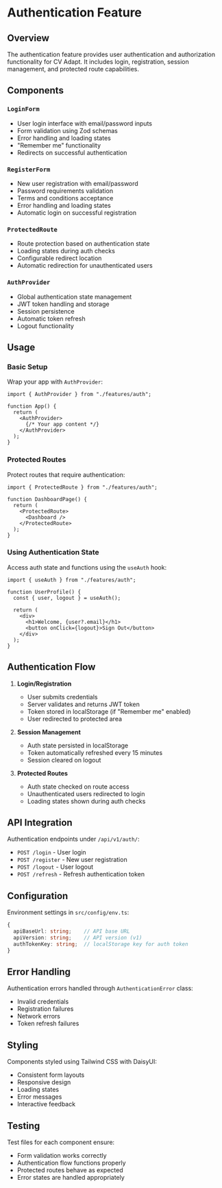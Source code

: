 # Authentication Feature

## Overview

The authentication feature provides user authentication and authorization functionality for CV Adapt. It includes login, registration, session management, and protected route capabilities.

## Components

### `LoginForm`
- User login interface with email/password inputs
- Form validation using Zod schemas
- Error handling and loading states
- "Remember me" functionality
- Redirects on successful authentication

### `RegisterForm`
- New user registration with email/password
- Password requirements validation
- Terms and conditions acceptance
- Error handling and loading states
- Automatic login on successful registration

### `ProtectedRoute`
- Route protection based on authentication state
- Loading states during auth checks
- Configurable redirect location
- Automatic redirection for unauthenticated users

### `AuthProvider`
- Global authentication state management
- JWT token handling and storage
- Session persistence
- Automatic token refresh
- Logout functionality

## Usage

### Basic Setup

Wrap your app with `AuthProvider`:

```tsx
import { AuthProvider } from "./features/auth";

function App() {
  return (
    <AuthProvider>
      {/* Your app content */}
    </AuthProvider>
  );
}
```

### Protected Routes

Protect routes that require authentication:

```tsx
import { ProtectedRoute } from "./features/auth";

function DashboardPage() {
  return (
    <ProtectedRoute>
      <Dashboard />
    </ProtectedRoute>
  );
}
```

### Using Authentication State

Access auth state and functions using the `useAuth` hook:

```tsx
import { useAuth } from "./features/auth";

function UserProfile() {
  const { user, logout } = useAuth();

  return (
    <div>
      <h1>Welcome, {user?.email}</h1>
      <button onClick={logout}>Sign Out</button>
    </div>
  );
}
```

## Authentication Flow

1. **Login/Registration**
   - User submits credentials
   - Server validates and returns JWT token
   - Token stored in localStorage (if "Remember me" enabled)
   - User redirected to protected area

2. **Session Management**
   - Auth state persisted in localStorage
   - Token automatically refreshed every 15 minutes
   - Session cleared on logout

3. **Protected Routes**
   - Auth state checked on route access
   - Unauthenticated users redirected to login
   - Loading states shown during auth checks

## API Integration

Authentication endpoints under `/api/v1/auth/`:

- `POST /login` - User login
- `POST /register` - New user registration
- `POST /logout` - User logout
- `POST /refresh` - Refresh authentication token

## Configuration

Environment settings in `src/config/env.ts`:

```typescript
{
  apiBaseUrl: string;    // API base URL
  apiVersion: string;    // API version (v1)
  authTokenKey: string;  // localStorage key for auth token
}
```

## Error Handling

Authentication errors handled through `AuthenticationError` class:
- Invalid credentials
- Registration failures
- Network errors
- Token refresh failures

## Styling

Components styled using Tailwind CSS with DaisyUI:
- Consistent form layouts
- Responsive design
- Loading states
- Error messages
- Interactive feedback

## Testing

Test files for each component ensure:
- Form validation works correctly
- Authentication flow functions properly
- Protected routes behave as expected
- Error states are handled appropriately
